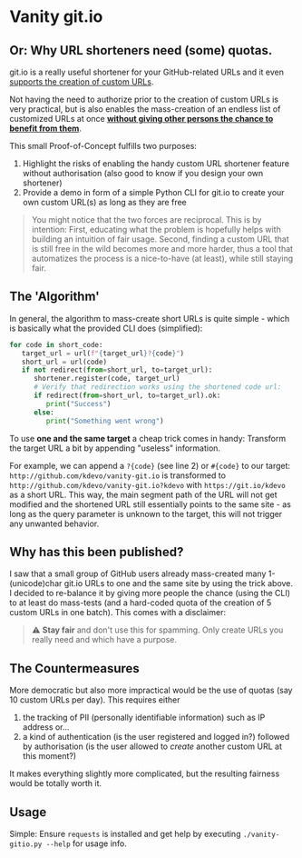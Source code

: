 # Vanity git.io
## Or: Why URL shorteners need (some) quotas.

git.io is a really useful shortener for your GitHub-related URLs and it even [supports the creation of custom URLs](https://github.blog/2011-11-10-git-io-github-url-shortener/).

Not having the need to authorize prior to the creation of custom URLs is very practical, but is also enables the mass-creation of an endless list of customized URLs at once [**without giving other persons the chance to benefit from them**](#why-has-this-been-published).

This small Proof-of-Concept fulfills two purposes:
1. Highlight the risks of enabling the handy custom URL shortener feature without authorisation (also good to know if you design your own shortener)
2. Provide a demo in form of a simple Python CLI for git.io to create your own custom URL(s) as long as they are free

> You might notice that the two forces are reciprocal. This is by intention: First, educating what the problem is hopefully helps with building an intuition of fair usage. Second, finding a custom URL that is still free in the wild becomes more and more harder, thus a tool that automatizes the process is a nice-to-have (at least), while still staying fair.


## The 'Algorithm'

In general, the algorithm to mass-create short URLs is quite simple - which is basically what the provided CLI does (simplified): 

```python
for code in short_code:
   target_url = url(f"{target_url}?{code}")
   short_url = url(code) 
   if not redirect(from=short_url, to=target_url):
      shortener.register(code, target_url)
      # Verify that redirection works using the shortened code url:
      if redirect(from=short_url, to=target_url).ok:
         print("Success")
      else:
         print("Something went wrong")
```

To use **one and the same target** a cheap trick comes in handy: Transform the target URL a bit by appending "useless" information. 

For example, we can append a `?{code}` (see line 2) or `#{code}` to our target: `http://github.com/kdevo/vanity-git.io` is transformed to `http://github.com/kdevo/vanity-git.io?kdevo` with `https://git.io/kdevo` as a short URL.
This way, the main segment path of the URL will not get modified and the shortened URL still essentially points to the same site - as long as the query parameter is unknown to the target, this will not trigger any unwanted behavior.

## Why has this been published?

I saw that a small group of GitHub users already mass-created many 1-(unicode)char git.io URLs to one and the same site by using the trick above. I decided to re-balance it by giving more people the chance (using the CLI) to at least do mass-tests (and a hard-coded quota of the creation of 5 custom URLs in one batch). This comes with a disclaimer:

> :warning: **Stay fair** and don't use this for spamming. Only create URLs you really need and which have a purpose.

## The Countermeasures

More democratic but also more impractical would be the use of quotas (say 10 custom URLs per day).
This requires either 
1. the tracking of PII (personally identifiable information) such as IP address or...
2. a kind of authentication (is the user registered and logged in?) followed by authorisation (is the user allowed to *create* another custom URL at this moment?)

It makes everything slightly more complicated, but the resulting fairness would be totally worth it.

## Usage 

Simple:
Ensure `requests` is installed and get help by executing `./vanity-gitio.py --help` for usage info. 
